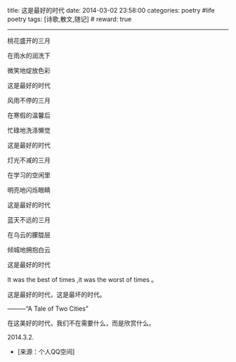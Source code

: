 title: 这是最好的时代
date: 2014-03-02 23:58:00
categories: poetry #life poetry
tags: [诗歌,散文,随记]  # <!--more-->
reward: true

---

桃花盛开的三月

在雨水的润洗下

微笑地绽放色彩

这是最好的时代

风雨不停的三月

在寒假的温馨后

忙碌地洗涤懒觉

这是最好的时代

灯光不减的三月

在学习的空闲里

明亮地闪烁眼睛

这是最好的时代

蓝天不远的三月

在乌云的朦胧层

倾城地拥抱白云

这是最好的时代

It was the best of times ,it was the worst of times 。

这是最好的时代，这是最坏的时代。

———“A Tale of Two Cities”

在这美好的时代，我们不在需要什么，而是欣赏什么。

2014.3.2.



- [来源：个人QQ空间]
